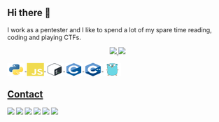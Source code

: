 ## Hi there 👋

I work as a pentester and I like to spend a lot of my spare time reading, coding and playing CTFs.

<div align="center">
    <a href="https://github.com/torsh4rk">
      <img style="max-width: 100%;" height="180em" src="https://github-readme-stats.vercel.app/api/?username=torsh4rk&theme=chartreuse-dark&show_icons=true&include_all_commits=true&count_private=true" />
      <img style="max-width: 100%;" height="180em" src="https://github-readme-stats.vercel.app/api/top-langs/?username=torsh4rk&layout=compact&langs_count=7&theme=dracula" />
</div>
<div style="display: inline_block"><br>
    <img align="center" alt="torsh4rk-Python" height="30" width="40" src="https://raw.githubusercontent.com/devicons/devicon/master/icons/python/python-original.svg">
    <img align="center" alt="torsh4rk-Js" height="30" width="40" src="https://raw.githubusercontent.com/devicons/devicon/master/icons/javascript/javascript-plain.svg">
    <img align="center" alt="torsh4rk-Bash" height="30" width="40" src="https://raw.githubusercontent.com/devicons/devicon/master/icons/bash/bash-original.svg">
    <img align="center" alt="torsh4rk-C" height="30" width="40" src="https://raw.githubusercontent.com/devicons/devicon/master/icons/c/c-original.svg">
    <img align="center" alt="torsh4rk-Cplusplus" height="30" width="40" src="https://raw.githubusercontent.com/devicons/devicon/master/icons/cplusplus/cplusplus-original.svg">
    <img align="center" alt="torsh4rk-Go" height="30" width="40" src="https://raw.githubusercontent.com/devicons/devicon/master/icons/go/go-original.svg">
</div>
    

## Contact

<div style="display: inline_block">
   <a href="https://twitter.com/torsh4rk"><img src="https://img.shields.io/badge/@torsh4rk-grey.svg?style=square&logo=twitter"></a>
   <a href="https://www.linkedin.com/in/cadu-angelotti-b11565127/"><img src="https://img.shields.io/badge/Cadu-Angelotti-blue.svg?style=square&logo=linkedin"></a>
   <a href="https://www.instagram.com/torsh4rk"><img src="https://img.shields.io/badge/@torsh4rk-brown.svg?style=square&logo=instagram"></a>
   <a href="https://hackthebox.eu/profile/102779"><img src="https://img.shields.io/badge/torsh4rk-black?style=square&logo=hackthebox"></a>
   <a href="https://ctftime.org/team/147700"><img src="https://img.shields.io/badge/torsh4rk_CTFtime-darkred?style=square&logo=ctftime" ></a>
   <a href="https://discord.com/users/587620229010554901"><img src="https://img.shields.io/badge/@torsh4rk-grey.svg?style=square&logo=discord"></a>
</div>
